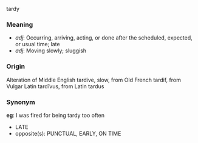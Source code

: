 tardy
### Meaning
+ _adj_: Occurring, arriving, acting, or done after the scheduled, expected, or usual time; late
+ _adj_: Moving slowly; sluggish

### Origin

Alteration of Middle English tardive, slow, from Old French tardif, from Vulgar Latin tardīvus, from Latin tardus

### Synonym

__eg__: I was fired for being tardy too often

+ LATE
+ opposite(s): PUNCTUAL, EARLY, ON TIME



